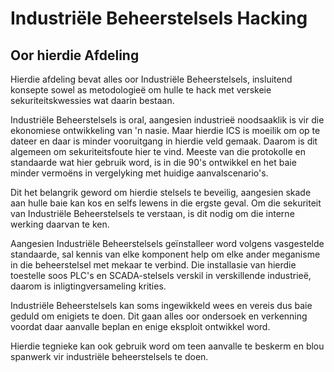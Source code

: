 # Industriële Beheerstelsels Hacking

## Oor hierdie Afdeling

Hierdie afdeling bevat alles oor Industriële Beheerstelsels, insluitend konsepte sowel as metodologieë om hulle te hack met verskeie sekuriteitskwessies wat daarin bestaan.

Industriële Beheerstelsels is oral, aangesien industrieë noodsaaklik is vir die ekonomiese ontwikkeling van 'n nasie. Maar hierdie ICS is moeilik om op te dateer en daar is minder vooruitgang in hierdie veld gemaak. Daarom is dit algemeen om sekuriteitsfoute hier te vind. Meeste van die protokolle en standaarde wat hier gebruik word, is in die 90's ontwikkel en het baie minder vermoëns in vergelyking met huidige aanvalscenario's.

Dit het belangrik geword om hierdie stelsels te beveilig, aangesien skade aan hulle baie kan kos en selfs lewens in die ergste geval. Om die sekuriteit van Industriële Beheerstelsels te verstaan, is dit nodig om die interne werking daarvan te ken.

Aangesien Industriële Beheerstelsels geïnstalleer word volgens vasgestelde standaarde, sal kennis van elke komponent help om elke ander meganisme in die beheerstelsel met mekaar te verbind. Die installasie van hierdie toestelle soos PLC's en SCADA-stelsels verskil in verskillende industrieë, daarom is inligtingversameling krities.

Industriële Beheerstelsels kan soms ingewikkeld wees en vereis dus baie geduld om enigiets te doen. Dit gaan alles oor ondersoek en verkenning voordat daar aanvalle beplan en enige eksploit ontwikkel word.

Hierdie tegnieke kan ook gebruik word om teen aanvalle te beskerm en blou spanwerk vir industriële beheerstelsels te doen.
